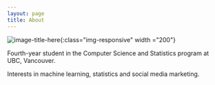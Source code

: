 ```yaml
---
layout: page
title: About
---
```


![image-title-here](/blog/_img/profile/lake.jpg){:class="img-responsive" width ="200"}

Fourth-year student in the Computer Science and Statistics program at UBC, Vancouver. 

Interests in machine learning, statistics and social media marketing.



